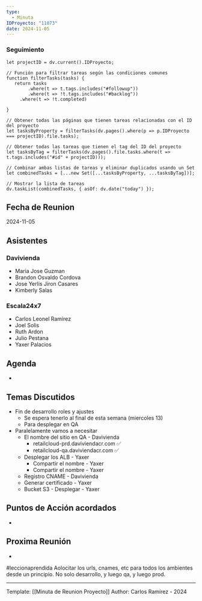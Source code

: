 ```yaml
---
type:
  - Minuta
IDProyecto: "11073"
date: 2024-11-05
---
```


### Seguimiento

```dataviewjs
let projectID = dv.current().IDProyecto;

// Función para filtrar tareas según las condiciones comunes
function filterTasks(tasks) {
   return tasks
        .where(t => t.tags.includes("#followup"))
        .where(t => !t.tags.includes("#backlog"))
     .where(t => !t.completed)
        
}

// Obtener todas las páginas que tienen tareas relacionadas con el ID del proyecto
let tasksByProperty = filterTasks(dv.pages().where(p => p.IDProyecto === projectID).file.tasks);

// Obtener todas las tareas que tienen el tag del ID del proyecto
let tasksByTag = filterTasks(dv.pages().file.tasks.where(t => t.tags.includes("#id" + projectID)));

// Combinar ambas listas de tareas y eliminar duplicados usando un Set
let combinedTasks = [...new Set([...tasksByProperty, ...tasksByTag])];

// Mostrar la lista de tareas
dv.taskList(combinedTasks, { asOf: dv.date("today") });
 ```
## Fecha de Reunion
2024-11-05

## Asistentes

### Davivienda
* Maria Jose Guzman
* Brandon Osvaldo Cordova
* Jose Yerlis Jiron Casares
* Kimberly Salas
### Escala24x7
- Carlos Leonel Ramírez
-  Joel Solis
- Ruth Ardon
- Julio Pestana
- Yaxer Palacios

## Agenda
* 
## Temas Discutidos
* Fin de desarrollo roles y ajustes
	* Se espera tenerlo al final de esta semana (miercoles 13)
	* Para desplegar en QA
* Paralelamente  vamos a necesitar
	* El nombre del sitio en QA - Davivienda 
		* retailcloud-prd.daviviendacr.com ✅
		* retailcloud-qa.daviviendacr.com ✅
	* Desplegar los ALB - Yaxer
		* Compartir el nombre - Yaxer
		* Compartir el nombre - Yaxer
	* Registro CNAME - Davivienda
	* Generar certificado - Yaxer
	* Bucket S3  - Desplegar - Yaxer
	
	
## Puntos de Acción acordados
- 

## Proxima Reunión
*   

#leccionaprendida Aolocitar los urls, cnames, etc para todos los ambientes desde un principio. No solo desarrollo, y luego qa, y luego prod.

---
Template: [[Minuta de Reunion Proyecto]]
Author: Carlos Ramírez - 2024
